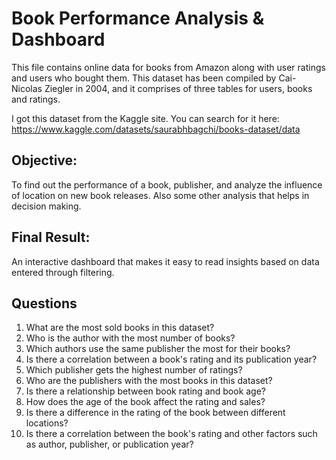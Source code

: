# Book Performance Analysis & Dashboard
This file contains online data for books from Amazon along with user ratings and users who bought them. This dataset has been compiled by Cai-Nicolas Ziegler in 2004, and it comprises of three tables for users, books and ratings.

I got this dataset from the Kaggle site. You can search for it here:  
https://www.kaggle.com/datasets/saurabhbagchi/books-dataset/data

## Objective:
To find out the performance of a book, publisher, and analyze the influence of location on new book releases. Also some other analysis that helps in decision making.

## Final Result:
An interactive dashboard that makes it easy to read insights based on data entered through filtering.

## Questions
1. What are the most sold books in this dataset?
2. Who is the author with the most number of books?
3. Which authors use the same publisher the most for their books?
4. Is there a correlation between a book's rating and its publication year?
5. Which publisher gets the highest number of ratings?
6. Who are the publishers with the most books in this dataset?
7. Is there a relationship between book rating and book age?
8. How does the age of the book affect the rating and sales?
9. Is there a difference in the rating of the book between different locations?
10. Is there a correlation between the book's rating and other factors such as author, publisher, or publication year?
